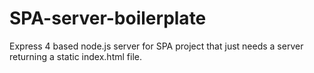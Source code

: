 # SPA-server-boilerplate
Express 4 based node.js server for SPA project that just needs a server returning a static index.html file.
